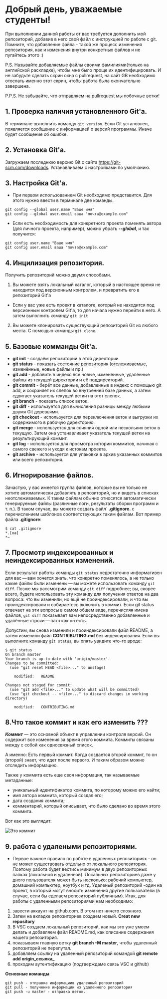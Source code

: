 # Добрый день, уважаемые студенты! 
  При выполнении данной работы от вас требуется дополнить мой репозиторий, добавив в него свой файл с инструкцией по работе с git. Помните, что добавление файла - такой же процесс изменения репозитория, как и изменения внутри конкретных файлов и не пугайтесь этого :)

  P.S. Называйте добавляемые файлы своими фамилиями(только на английской раскладке), чтобы мне было проще их идентифицировать. И не забудьте сделать скрин окна с pullrequest, на сайт GB необходимо отослать именно этот скрин, чтобы работа была окончательно завершена.

  P.P.S. Не забывайте, что отправляем на pullrequest мы побочные ветки!

  ## 1. Проверка наличия установленного Git'a.

В терминале выполнить команду `git version`.
Если Git установлен, появляется сообщение с информацией о версий программы. Иначе будет сообщение об ошибке.

## 2. Установка Git'a.

Загружаем последнюю версию Git c сайта https://git-scm.com/downloads. 
Устанавливаем с настройками по умолчанию.

## 3. Настройка Git'a.

+ При первом использованием Git  необходимо представится. Для этого нужно  ввести в терминале две команды.
```
git config --global user.name "Ваше имя"
git config --global user.email ваша "почта@example.com"
```

+ Если есть необходимость для конкретного проекта поменять автора (для личного проекта, например), можно убрать __*--global*__, и так получится:
```
git config user.name "Ваше имя"
git config user.email ваша "почта@example.com"
```
## 4. Инцилизация репозитория.

Получить репозиторий можно двумя способами.

1. Вы можете взять локальный каталог, который в настоящее время не находится под версионным контролем, и превратить его в репозиторий Git'a  
-  Если у вас уже есть проект в каталоге, который не находится под версионным контролем Git'a, то для начала нужно перейти в него. А затем выполнить команду `git init`

2. Вы можете клонировать существующий репозиторий Git из любого места. С помощью команды `git clone`.

## 5. Базовые комманды Git'a.

- __git init__ - создаём репозиторий в этой директории
- __git status__ - показать состояние репозитория (отслеживаемые, изменённые, новые файлы и пр.)
- __git add__ - добавить в индекс все новые, изменённые, удалённые файлы из текущей директории и её поддиректорий.
- __git commit__ - берёт все данные, добавленные в индекс с помощью git add, и сохраняет их слепок во внутренней базе данных, а затем сдвигает указатель текущей ветки на этот слепок.
- __git branch__ - показать список веток.
- __git diff__ - используется для вычисления разницы между любыми двумя Git деревьями.
- __git checkout__ - используется для переключения веток и выгрузки их содержимого в рабочую директорию.
- __git merge__ - используется для слияния одной или нескольких веток в текущую. Затем она устанавливает указатель текущей ветки на результирующий коммит.
- __git log__ - используется для просмотра истории коммитов, начиная с самого свежего и уходя к истокам проекта.
- __git archive__ - используется для упаковки в архив указанных коммитов или всего репозитория.

## 6. Игнорирование файлов.

Зачастую, у вас имеется группа файлов, которые вы не только не хотите автоматически добавлять в репозиторий, но и видеть в списках неотслеживаемых. К таким файлам обычно относятся автоматически генерируемые файлы (различные логи, результаты сборки программ и т. п.). В таком случае, вы можете создать файл` **.gitignore.** с перечислением шаблонов соответствующих таким файлам. Вот пример файла **.gitignore**:
```
$ cat .gitignore
*.[oa]
*~
```
## 7. Просмотр индексированных и неиндексированных изменений.

Если результат работы команды `git status` недостаточно информативен для вас — вам хочется знать, что конкретно поменялось, а не только какие файлы были изменены — вы можете использовать команду `git diff`. Позже мы рассмотрим команду `git diff` подробнее; вы, скорее всего, будете использовать эту команду для получения ответов на два вопроса: что вы изменили, но ещё не проиндексировали, и что вы проиндексировали и собираетесь включить в коммит. Если git status отвечает на эти вопросы в самом общем виде, перечисляя имена файлов, `git diff` показывает вам непосредственно добавленные и удалённые строки — патч как он есть.

Допустим, вы снова изменили и проиндексировали файл README, а затем изменили файл **CONTRIBUTING.md** без индексирования. Если вы выполните команду `git status`, вы опять увидите что-то вроде:

```
$ git status
On branch master
Your branch is up-to-date with 'origin/master'.
Changes to be committed:
  (use "git reset HEAD <file>..." to unstage)

    modified:   README

Changes not staged for commit:
  (use "git add <file>..." to update what will be committed)
  (use "git checkout -- <file>..." to discard changes in working directory)

    modified:   CONTRIBUTING.md
  ```
## 8.Что такое коммит и как его изменить ???

_**Коммит**_ — это основной объект в управлении контроля версий. Он содержит все изменения за время этого коммита. Коммиты связаны между с собой как односвязный список. 

А именно: Есть первый коммит. Когда создается второй коммит, то он (второй) знает, что идет после первого. И таким образом можно отследить информацию. 

Также у коммита есть еще своя информация, так называемые метаданные:
- уникальный идентификатор коммита, по которому можно его найти;
- имя автора коммита, который создал его;
- дата создания коммита;
- комментарий, который описывает, что было сделано во время этого коммита.

Вот как это выглядит:

![Это коммит](512.jpeg) 

## 9. работа с удалеными  репозиториями.

+ Первое важное правило по работе в удаленных репозиториях - он не может существовать отдельно от локального репозитория. Поэтому работа будет вестись минимум в двух репозиторных папках (локальной и удаленной). Локальных репозиториев даже у дного пользователя может быть несколько: рабочий компьютер, домашний компьютер, ноутбук и тд. Удаленый репозиторий -один на проект, в который могут вносить изменения другие пользователи (в случае, если бы сделаем репозиторий публичным). 
Итак, для работы с удаленными репозиториями нам необходимо:
1. завести аккаунт на github.com. В этом нет ничего сложного. 
2. Затем на вкладке репозиториев создаем новый. **Creat new repository**
3. В VSC создаем локальный репозиторий, как мы это уже умеем делать и добавляем файл README.md, как описание содержания нашего репозитория.
4. показываем главную ветку **git branch -M master**, чтобы удаленный репозиторий не перепутал.
5. добавляем ссылку на удаленный репозиторий командой **git remote add origin_ссылка_**
6. проходим аутентификацию (подтверждаме связь VSC и github)

**Основные команды**
```
git push - отправка информациив удаленный репозиторий
git pull - получение информации из удаленного репозитория 
git push -u master - отправка веток.
```